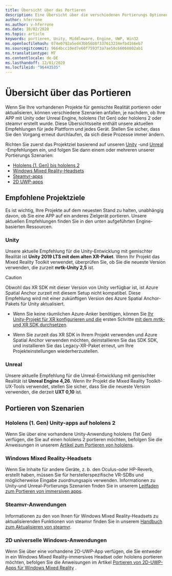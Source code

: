 ```yaml
---
title: Übersicht über das Portieren
description: Eine Übersicht über die verschiedenen Portierungs Optionen, um vorhandene Anwendungen in gemischte Realität zu bringen.
author: hferrone
ms.author: v-hferrone
ms.date: 10/02/2020
ms.topic: article
keywords: portieren, Unity, Middleware, Engine, UWP, Win32
ms.openlocfilehash: 074e0792a5ed43bb56b8f337613234efbd166eb7
ms.sourcegitcommit: 9664bcc10ed7e60f7593f3a7ae58c66060802ab1
ms.translationtype: MT
ms.contentlocale: de-DE
ms.lasthandoff: 12/01/2020
ms.locfileid: "96443535"
---
```

# <a name="porting-overview"></a>Übersicht über das Portieren

Wenn Sie Ihre vorhandenen Projekte für gemischte Realität portieren oder aktualisieren, können verschiedene Szenarien anfallen, je nachdem, ob Ihre APP mit Unity oder Unreal Engine, hololens (1st Gen) oder hololens 2 oder steamvr erstellt wurde. Diese Übersichtsseite enthält unsere aktuellen Empfehlungen für jede Plattform und jedes Gerät. Stellen Sie sicher, dass Sie den Vorgang erneut durchlaufen, da sich diese Prozesse immer ändern.

Richten Sie zuerst das Projektziel basierend auf unseren [Unity](#unity) -und [Unreal](#unreal) -Empfehlungen ein, und folgen Sie dann einem oder mehreren unserer Portierungs Szenarien:

- [Hololens (1. Gen) bis hololens 2](#hololens-1st-gen-unity-apps-to-hololens-2)
- [Windows Mixed Reality-Headsets](#windows-mixed-reality-headsets)
- [Steamvr-apps](#steamvr-applications)
- [2D UWP-apps](#2d-universal-windows-applications)

## <a name="recommended-project-targets"></a>Empfohlene Projektziele

Es ist wichtig, Ihre Projekte auf dem neuesten Stand zu halten, unabhängig davon, ob Sie eine APP auf ein anderes Zielgerät portieren. Unsere aktuellen Empfehlungen finden Sie in den unten aufgeführten Engine-basierten Ressourcen.

### <a name="unity"></a>Unity

Unsere aktuelle Empfehlung für die Unity-Entwicklung mit gemischter Realität ist **Unity 2019 LTS mit dem alten XR-Paket**. Wenn Ihr Projekt das Mixed Reality Toolkit verwendet, überprüfen Sie, ob Sie die neueste Version verwenden, die zurzeit **mrtk-Unity 2,5** ist.

> [!CAUTION]
> Obwohl das XR SDK mit dieser Version von Unity verfügbar ist, ist Azure Spatial Anchor zurzeit mit diesem Setup nicht kompatibel. Diese Empfehlung wird mit einer zukünftigen Version des Azure Spatial Anchor-Pakets für Unity aktualisiert. 
> 
> * Wenn Sie keine räumlichen Azure-Anker benötigen, können Sie [Ihr Unity-Projekt für XR konfigurieren und die](https://docs.unity3d.com/Manual/configuring-project-for-xr.html) ersten Schritte [mit dem mrtk-und XR SDK durchsetzen](https://microsoft.github.io/MixedRealityToolkit-Unity/Documentation/GettingStartedWithMRTKAndXRSDK.html).
> 
> * Wenn Sie zurzeit das XR SDK in Ihrem Projekt verwenden und Azure Spatial Anchor verwenden möchten, deinstallieren Sie das SDK SDK, und installieren Sie das Legacy-XR-Paket erneut, um Ihre Projekteinstellungen wiederherzustellen.


### <a name="unreal"></a>Unreal 

Unsere aktuelle Empfehlung für die Unreal-Entwicklung mit gemischter Realität ist **Unreal Engine 4,26**. Wenn Ihr Projekt die Mixed Reality Toolkit-UX-Tools verwendet, stellen Sie sicher, dass Sie die neueste Version verwenden, die derzeit **UXT 0,10** ist.

## <a name="porting-scenarios"></a>Portieren von Szenarien

### <a name="hololens-1st-gen-unity-apps-to-hololens-2"></a>Hololens (1. Gen) Unity-apps auf hololens 2

Wenn Sie über eine vorhandene Unity-Anwendung hololens (1st Gen) verfügen, die Sie auf einen hololens 2 portieren möchten, befolgen Sie die Anweisungen in unserem [Artikel zum Portieren von hololens](../unity/mrtk-porting-guide.md).

### <a name="windows-mixed-reality-headsets"></a>Windows Mixed Reality-Headsets

Wenn Sie Inhalte für andere Geräte, z. b. den Oculus-oder HP-Reverb, erstellt haben, müssen Sie für herstellerspezifische VR-SDBs und möglicherweise Eingabe zuordnungsapis verwenden. Informationen zu Unity-und Unreal-Portierungs Szenarien finden Sie in unserem [Leitfaden zum Portieren von immersiven apps](porting-guides.md).

### <a name="steamvr-applications"></a>Steamvr-Anwendungen

Informationen zu den von Ihnen für Windows Mixed Reality-Headsets zu aktualisierenden Funktionen von steamvr finden Sie in unserem [Handbuch zum Aktualisieren von steamvr](updating-your-steamvr-application-for-windows-mixed-reality.md).

### <a name="2d-universal-windows-applications"></a>2D universelle Windows-Anwendungen

Wenn Sie über eine vorhandene 2D-UWP-App verfügen, die Sie entweder in ein Windows Mixed Reality-immersives Headset oder hololens portieren möchten, befolgen Sie die Anweisungen im Artikel [Portieren von 2D-UWP-Apps für Windows Mixed Reality](building-2d-apps.md) .

